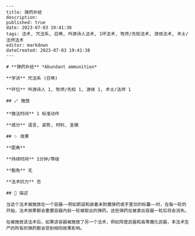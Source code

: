 
    ---
    title: 弹药补给
    description: 
    published: true
    date: 2023-07-03 19:41:38
    tags: 法术, 咒法系, 召唤, 吟游诗人法术, 1环法术, 牧师/先知法术, 游侠法术, 术士/法师法术
    editor: markdown
    dateCreated: 2023-07-03 19:41:38
    ---

    # **弹药补给** *Abundant ammunition*

    **学派** 咒法系 (召唤) 

    **环位** 吟游诗人 1, 牧师/先知 1, 游侠 1, 术士/法师 1

    ## 🪄 施放

    **施法时间** 1 标准动作

    **成分** 语言, 姿势, 材料, 圣徽

    ## ✨ 效果  

    **距离**   

    **持续时间** 1分钟/等级 

    **豁免** 无

    **法术抗力** 否

    ## 📖 描述

    当这个法术被施放在一个容器——例如箭袋和装着未附魔弹药或手里剑的标囊——时，在每一轮的开始，法术效果都会重置容器内前一轮被取出的弹药。这些弹药在被拿出容器一轮后将会消失。

    在被施放该法术后，如果该容器被施放了另一个法术，例如阵营武器和高等魔化武器，本法术生产的所有的弹药都会受到相同效果影响。
    